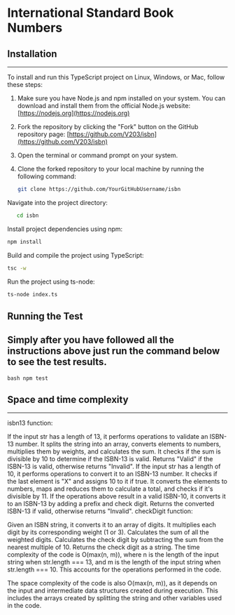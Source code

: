 # International Standard Book Numbers

## Installation
-----

To install and run this TypeScript project on Linux, Windows, or Mac, follow these steps:

1. Make sure you have Node.js and npm installed on your system. You can download and install them from the official Node.js website: [https://nodejs.org](https://nodejs.org)

2. Fork the repository by clicking the "Fork" button on the GitHub repository page: [https://github.com/V203/isbn](https://github.com/V203/isbn)

3. Open the terminal or command prompt on your system.

4. Clone the forked repository to your local machine by running the following command:
   ```bash
   git clone https://github.com/YourGitHubUsername/isbn
   ```

Navigate into the project directory:   
```bash
   cd isbn
``` 

Install project dependencies using npm:
```bash
npm install
```
Build and compile the project using TypeScript:
```bash
tsc -w
```
Run the project using ts-node:
```bash
ts-node index.ts
```
## Running the Test
Simply after you have followed all the instructions above just run the command below to see the test results.
-----
```bash npm test ```


## Space and time complexity
-----
isbn13 function:

If the input str has a length of 13, it performs operations to validate an ISBN-13 number.
It splits the string into an array, converts elements to numbers, multiplies them by weights, and calculates the sum.
It checks if the sum is divisible by 10 to determine if the ISBN-13 is valid.
Returns "Valid" if the ISBN-13 is valid, otherwise returns "Invalid".
If the input str has a length of 10, it performs operations to convert it to an ISBN-13 number.
It checks if the last element is "X" and assigns 10 to it if true.
It converts the elements to numbers, maps and reduces them to calculate a total, and checks if it's divisible by 11.
If the operations above result in a valid ISBN-10, it converts it to an ISBN-13 by adding a prefix and check digit.
Returns the converted ISBN-13 if valid, otherwise returns "Invalid".
checkDigit function:

Given an ISBN string, it converts it to an array of digits.
It multiplies each digit by its corresponding weight (1 or 3).
Calculates the sum of all the weighted digits.
Calculates the check digit by subtracting the sum from the nearest multiple of 10.
Returns the check digit as a string.
The time complexity of the code is O(max(n, m)), where n is the length of the input string when str.length === 13, and m is the length of the input string when str.length === 10. This accounts for the operations performed in the code.

The space complexity of the code is also O(max(n, m)), as it depends on the input and intermediate data structures created during execution. This includes the arrays created by splitting the string and other variables used in the code.
